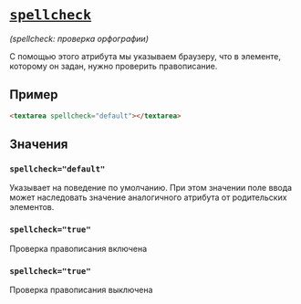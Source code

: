 # [`spellcheck`](../index.md)

_(spellcheck: проверка орфографии)_

С помощью этого атрибута мы указываем браузеру, что в элементе, которому он задан, нужно проверить правописание.

## Пример

```html
<textarea spellcheck="default"></textarea>
```

## Значения

### `spellcheck="default"`

Указывает на поведение по умолчанию. При этом значении поле ввода может наследовать значение аналогичного атрибута от родительских элементов.

### `spellcheck="true"`

Проверка правописания включена

### `spellcheck="true"`

Проверка правописания выключена
